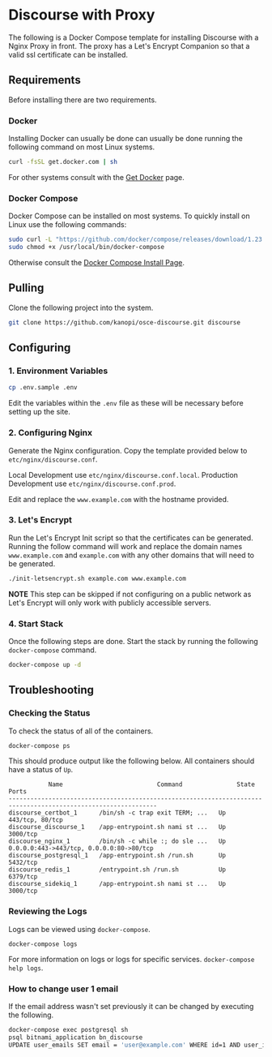 # Discourse with Proxy

The following is a Docker Compose template for installing Discourse with a Nginx Proxy in front. The proxy has a Let's Encrypt Companion so that a valid ssl certificate can be installed.

## Requirements

Before installing there are two requirements.

### Docker

Installing Docker can usually be done can usually be done running the following command on most Linux systems.

```bash
curl -fsSL get.docker.com | sh
```

For other systems consult with the [Get Docker](https://docs.docker.com/install/overview/) page.

### Docker Compose

Docker Compose can be installed on most systems. To quickly install on Linux use the following commands:

```bash
sudo curl -L "https://github.com/docker/compose/releases/download/1.23.2/docker-compose-$(uname -s)-$(uname -m)" -o /usr/local/bin/docker-compose
sudo chmod +x /usr/local/bin/docker-compose
```

Otherwise consult the [Docker Compose Install Page](https://docs.docker.com/compose/install/).

## Pulling

Clone the following project into the system.

```bash
git clone https://github.com/kanopi/osce-discourse.git discourse
```

## Configuring

### 1. Environment Variables

```bash
cp .env.sample .env
```

Edit the variables within the `.env` file as these will be necessary before setting up the site.

### 2. Configuring Nginx

Generate the Nginx configuration. Copy the template provided below to `etc/nginx/discourse.conf`.

Local Development use `etc/nginx/discourse.conf.local`.
Production Development use `etc/nginx/discourse.conf.prod`.

Edit and replace the `www.example.com` with the hostname provided.

### 3. Let's Encrypt

Run the Let's Encrypt Init script so that the certificates can be generated. Running the follow command will work and replace the domain names `www.example.com` and `example.com` with any other domains that will need to be generated.

```bash
./init-letsencrypt.sh example.com www.example.com
```

**NOTE** This step can be skipped if not configuring on a public network as Let's Encrypt will only work with publicly accessible servers.

### 4. Start Stack

Once the following steps are done. Start the stack by running the following `docker-compose` command.

```bash
docker-compose up -d
```

## Troubleshooting

### Checking the Status

To check the status of all of the containers.

```bash
docker-compose ps
```

This should produce output like the following below. All containers should have a status of `Up`.

```
           Name                          Command               State                    Ports
---------------------------------------------------------------------------------------------------------------
discourse_certbot_1      /bin/sh -c trap exit TERM; ...   Up      443/tcp, 80/tcp
discourse_discourse_1    /app-entrypoint.sh nami st ...   Up      3000/tcp
discourse_nginx_1        /bin/sh -c while :; do sle ...   Up      0.0.0.0:443->443/tcp, 0.0.0.0:80->80/tcp
discourse_postgresql_1   /app-entrypoint.sh /run.sh       Up      5432/tcp
discourse_redis_1        /entrypoint.sh /run.sh           Up      6379/tcp
discourse_sidekiq_1      /app-entrypoint.sh nami st ...   Up      3000/tcp
```

### Reviewing the Logs

Logs can be viewed using `docker-compose`.

```
docker-compose logs
```

For more information on logs or logs for specific services. `docker-compose help logs`.

### How to change user 1 email

If the email address wasn't set previously it can be changed by executing the following.

```bash
docker-compose exec postgresql sh
psql bitnami_application bn_discourse
UPDATE user_emails SET email = 'user@example.com' WHERE id=1 AND user_id=1;
```
